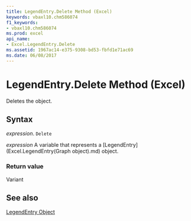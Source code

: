 ```yaml
---
title: LegendEntry.Delete Method (Excel)
keywords: vbaxl10.chm586074
f1_keywords:
- vbaxl10.chm586074
ms.prod: excel
api_name:
- Excel.LegendEntry.Delete
ms.assetid: 1967ac14-e375-9308-bd53-fbfd1e71ac69
ms.date: 06/08/2017
---
```



# LegendEntry.Delete Method (Excel)

Deletes the object.


## Syntax

 _expression_. `Delete`

 _expression_ A variable that represents a [LegendEntry](Excel.LegendEntry(Graph object).md) object.


### Return value

Variant


## See also


[LegendEntry Object](Excel.LegendEntry(object).md)

